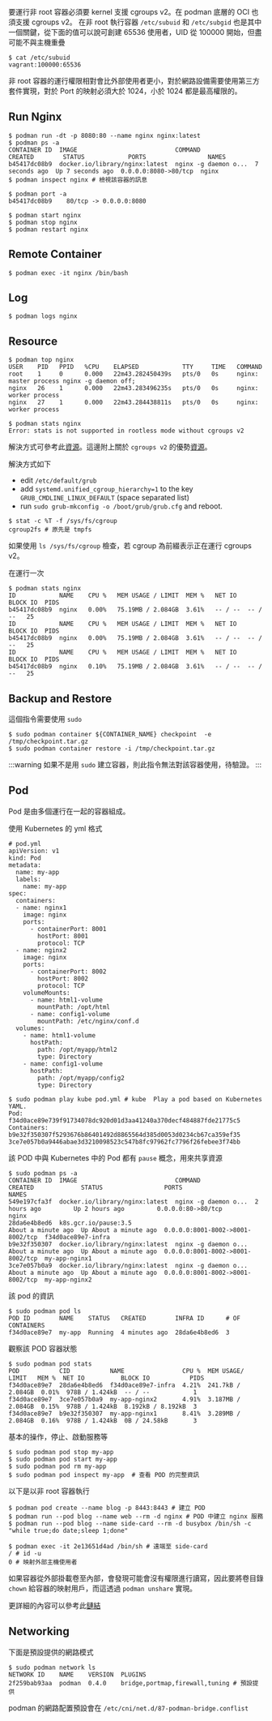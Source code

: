 要運行非 root 容器必須要 kernel 支援 cgroups v2。在 podman 底層的 OCI 也須支援 cgroups v2。 在非 root 執行容器 `/etc/subuid` 和 `/etc/subgid` 也是其中一個關鍵，從下面的值可以說可創建 65536 使用者，UID 從 100000 開始，但盡可能不與主機重疊

```bash=
$ cat /etc/subuid
vagrant:100000:65536
```

非 root 容器的運行權限相對會比外部使用者更小，對於網路設備需要使用第三方套件實現，對於 Port 的映射必須大於 1024，小於 1024 都是最高權限的。

## Run Nginx


```bash=
$ podman run -dt -p 8080:80 --name nginx nginx:latest
$ podman ps -a
CONTAINER ID  IMAGE                           COMMAND               CREATED        STATUS            PORTS                 NAMES
b45417dc08b9  docker.io/library/nginx:latest  nginx -g daemon o...  7 seconds ago  Up 7 seconds ago  0.0.0.0:8080->80/tcp  nginx
$ podman inspect nginx # 檢視該容器的訊息
```

```bash=
$ podman port -a 
b45417dc08b9    80/tcp -> 0.0.0.0:8080
```

```bash=
$ podman start nginx
$ podman stop nginx
$ podman restart nginx
```

## Remote Container

```bash=
$ podman exec -it nginx /bin/bash
```

## Log

```bash=
$ podman logs nginx
```


## Resource

```bash=
$ podman top nginx
USER    PID   PPID   %CPU    ELAPSED            TTY     TIME   COMMAND
root    1     0      0.000   22m43.282450439s   pts/0   0s     nginx: master process nginx -g daemon off;
nginx   26    1      0.000   22m43.283496235s   pts/0   0s     nginx: worker process
nginx   27    1      0.000   22m43.284438811s   pts/0   0s     nginx: worker process
```

```bash=
$ podman stats nginx
Error: stats is not supported in rootless mode without cgroups v2
```

解決方式可參考此[資源](https://github.com/containers/podman/issues/4049)。這邊附上關於 `cgroups v2` 的優勢[資源](https://medium.com/nttlabs/cgroup-v2-596d035be4d7)。

解決方式如下

- edit `/etc/default/grub`
- add `systemd.unified_cgroup_hierarchy=1` to the key `GRUB_CMDLINE_LINUX_DEFAULT` (space separated list)
- run `sudo grub-mkconfig -o /boot/grub/grub.cfg` and reboot.

```bash=
$ stat -c %T -f /sys/fs/cgroup
cgroup2fs # 原先是 tmpfs
```

如果使用 `ls /sys/fs/cgroup` 檢查，若 cgroup 為前綴表示正在運行 cgroups v2。

在運行一次

```bash=
$ podman stats nginx
ID            NAME    CPU %   MEM USAGE / LIMIT  MEM %   NET IO   BLOCK IO  PIDS
b45417dc08b9  nginx   0.00%   75.19MB / 2.084GB  3.61%   -- / --  -- / --   25
ID            NAME    CPU %   MEM USAGE / LIMIT  MEM %   NET IO   BLOCK IO  PIDS
b45417dc08b9  nginx   0.00%   75.19MB / 2.084GB  3.61%   -- / --  -- / --   25
ID            NAME    CPU %   MEM USAGE / LIMIT  MEM %   NET IO   BLOCK IO  PIDS
b45417dc08b9  nginx   0.10%   75.19MB / 2.084GB  3.61%   -- / --  -- / --   25
```


## Backup and Restore
這個指令需要使用 `sudo`

```bash=
$ sudo podman container ${CONTAINER_NAME} checkpoint  -e /tmp/checkpoint.tar.gz
$ sudo podman container restore -i /tmp/checkpoint.tar.gz
```

:::warning
如果不是用 `sudo` 建立容器，則此指令無法對該容器使用，待驗證。
:::


## Pod
Pod 是由多個運行在一起的容器組成。

使用 Kubernetes 的 yml 格式
```yaml=
# pod.yml
apiVersion: v1
kind: Pod
metadata:
  name: my-app
  labels:
    name: my-app
spec:
  containers:
  - name: nginx1
    image: nginx
    ports:
      - containerPort: 8001
        hostPort: 8001
        protocol: TCP
  - name: nginx2
    image: nginx
    ports:
      - containerPort: 8002
        hostPort: 8002
        protocol: TCP
    volumeMounts:
      - name: html1-volume
        mountPath: /opt/html
      - name: config1-volume
        mountPath: /etc/nginx/conf.d
  volumes:
    - name: html1-volume
      hostPath:
        path: /opt/myapp/html2
        type: Directory
    - name: config1-volume
      hostPath:
        path: /opt/myapp/config2
        type: Directory
```


```bash=
$ sudo podman play kube pod.yml # kube  Play a pod based on Kubernetes YAML.
Pod:
f34d0ace89e739f91734078dc920d01d3aa41240a370decf484887fde21775c5
Containers:
b9e32f350307f5293676b86401492d8865564d385d0053d0234cb67ca359ef35
3ce7e057b0a9446abae3d3210098523c547b8fc97962fc7796f26febee3f74bb
```

該 POD 中與 Kubernetes 中的 Pod 都有 `pause` 概念，用來共享資源
```bash=
$ sudo podman ps -a
CONTAINER ID  IMAGE                           COMMAND               CREATED             STATUS                 PORTS                             NAMES
549e197cfa3f  docker.io/library/nginx:latest  nginx -g daemon o...  2 hours ago         Up 2 hours ago         0.0.0.0:80->80/tcp                nginx
28da6e4b8ed6  k8s.gcr.io/pause:3.5                                  About a minute ago  Up About a minute ago  0.0.0.0:8001-8002->8001-8002/tcp  f34d0ace89e7-infra
b9e32f350307  docker.io/library/nginx:latest  nginx -g daemon o...  About a minute ago  Up About a minute ago  0.0.0.0:8001-8002->8001-8002/tcp  my-app-nginx1
3ce7e057b0a9  docker.io/library/nginx:latest  nginx -g daemon o...  About a minute ago  Up About a minute ago  0.0.0.0:8001-8002->8001-8002/tcp  my-app-nginx2
```

該 pod 的資訊
```bash=
$ sudo podman pod ls
POD ID        NAME    STATUS   CREATED        INFRA ID      # OF CONTAINERS
f34d0ace89e7  my-app  Running  4 minutes ago  28da6e4b8ed6  3
```

觀察該 POD 容器狀態
```bash=
$ sudo podman pod stats
POD           CID           NAME                CPU %  MEM USAGE/ LIMIT   MEM %  NET IO          BLOCK IO           PIDS
f34d0ace89e7  28da6e4b8ed6  f34d0ace89e7-infra  4.21%  241.7kB / 2.084GB  0.01%  978B / 1.424kB  -- / --            1
f34d0ace89e7  3ce7e057b0a9  my-app-nginx2       4.91%  3.187MB / 2.084GB  0.15%  978B / 1.424kB  8.192kB / 8.192kB  3
f34d0ace89e7  b9e32f350307  my-app-nginx1       8.41%  3.289MB / 2.084GB  0.16%  978B / 1.424kB  0B / 24.58kB       3
```

基本的操作，停止、啟動服務等
```bash=
$ sudo podman pod stop my-app
$ sudo podman pod start my-app
$ sudo podman pod rm my-app
$ sudo podman pod inspect my-app  # 查看 POD 的完整資訊
```

以下是以非 root 容器執行
```bash=
$ podman pod create --name blog -p 8443:8443 # 建立 POD
$ podman run --pod blog --name web --rm -d nginx # POD 中建立 nginx 服務
$ podman run --pod blog --name side-card --rm -d busybox /bin/sh -c "while true;do date;sleep 1;done"
```


```bash=
$ podman exec -it 2e13651d4ad /bin/sh # 遠端至 side-card
/ # id -u
0 # 映射外部主機使用者
```

如果容器從外部掛載卷至內部，會發現可能會沒有權限進行讀寫，因此要將卷目錄 `chown` 給容器的映射用戶，而這透過 `podman unshare` 實現。



更詳細的內容可以參考此[鏈結](https://mbien.dev/blog/entry/java-in-rootless-containers-with)

## Networking

下面是預設提供的網路模式

```bash=
$ sudo podman network ls
NETWORK ID    NAME    VERSION  PLUGINS
2f259bab93aa  podman  0.4.0    bridge,portmap,firewall,tuning # 預設提供
```

podman 的網路配置預設會在 `/etc/cni/net.d/87-podman-bridge.conflist`

